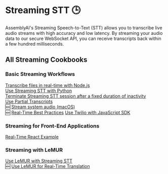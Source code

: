 # Streaming STT 🕒
AssemblyAI's Streaming Speech-to-Text (STT) allows you to transcribe live audio streams with high accuracy and low latency. By streaming your audio data to our secure WebSocket API, you can receive transcripts back within a few hundred milliseconds.

## All Streaming Cookbooks

### Basic Streaming Workflows
[Transcribe files in real-time with Node.js](file-transcription-nodejs)\
[Use Streaming STT with Python](real-time.ipynb)\
[Terminate Streaming STT session after a fixed duration of inactivity](terminate_realtime_programmatically.ipynb)\
[Use Partial Transcripts](partial_transcripts.ipynb)\
🆕 [ Stream system audio (macOS)](transcribe_system_audio.ipynb)\
🆕 [ Real-Time Best Practices](real-time-best-practices.ipynb)
[Use Twilio with JavaScript SDK](https://github.com/AssemblyAI/twilio-realtime-tutorial)

### Streaming for Front-End Applications
[Real-Time React Example](https://github.com/AssemblyAI-Examples/realtime-react-example)

### Streaming with LeMUR
[Use LeMUR with Streaming STT](real_time_lemur.ipynb)\
🆕 [Use LeMUR for Real-Time Translation](real_time_translation.ipynb)
